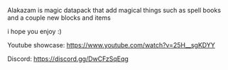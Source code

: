 Alakazam is magic datapack that add magical things such as spell books and a couple new blocks and items

i hope you enjoy :)


Youtube showcase: https://www.youtube.com/watch?v=25H__sgKDYY

Discord: https://discord.gg/DwCFzSqEqg

